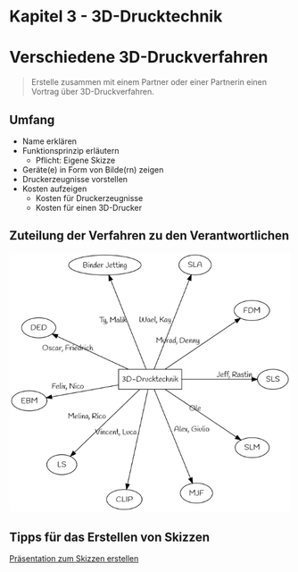 Kapitel 3 - 3D-Drucktechnik
==============

# Verschiedene 3D-Druckverfahren

> Erstelle zusammen mit einem Partner oder einer Partnerin einen Vortrag über 3D-Druckverfahren.

## Umfang

- Name erklären
- Funktionsprinzip erläutern
    - Pflicht: Eigene Skizze
- Geräte(e) in Form von Bilde(rn) zeigen
- Druckerzeugnisse vorstellen
- Kosten aufzeigen
    - Kosten für Druckerzeugnisse
    - Kosten für einen 3D-Drucker

## Zuteilung der Verfahren zu den Verantwortlichen

![](./img/OpenScad_Druckverfahren_Aufteilung.png)

## Tipps für das Erstellen von Skizzen

[Präsentation zum Skizzen erstellen](4_openscad_kapitel3_skizzen2praesi.slides.md)
